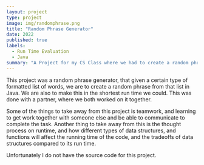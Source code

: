 ```yaml
---
layout: project
type: project
image: img/randomphrase.png
title: "Random Phrase Generator"
date: 2022
published: true
labels:
  - Run Time Evaluation
  - Java
summary: "A Project for my CS Class where we had to create a random phrase from a certain formated list."
---
```



This project was a random phrase generator, that given a certain type of formatted list of words, we are to create a random phrase from that list in Java. We are also to make this in the shortest run time we could. This was done with a partner, where we both worked on it together.

Some of the things to take away from this project is teamwork, and learning to get work together with someone else and be able to communicate to complete the task. Another thing to take away from this is the thought process on runtime, and how different types of data structures, and functions will affect the running time of the code, and the tradeoffs of data structures compared to its run time.

Unfortunately I do not have the source code for this project.

